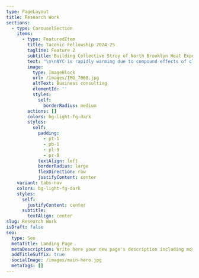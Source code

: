 ```yaml
---
type: PageLayout
title: Research Work
sections:
  - type: CarouselSection
    items:
      - type: FeaturedItem
        title: Taconic Fellowship 2024-25
        tagline: Feature 2
        subtitle: Building Collective Stroy of North Brooklyn Heat Experience
        text: "\n\nNYC is rapidly warming due to compound effects of climate change and the urban heat island effect. Nevertheless, some neighborhoods within the city are hotter than others. Such differences are shaped by the variations in greenery and building layout across the city. Furthermore, communities impacted by structural racism are more vulnerable to the risks of extreme heat due to the lack of coping mechanisms. While air temperature is a sufficient indicator of indoor exposure, radiant heat is the most influential variable influencing outdoor exposure, thus conducting measurements that can capture radiant exposure, for example mean radiant temperature, is essential in understanding thermal comfort of pedestrians. Furthermore, a recent report, Community Heat and Air Mapping Project for Environmental Justice by the NYC Environmental Justice Alliance highlights the need for hyperlocal heat monitoring.\_\n\nUrban vegetation is essential for providing relief from heat. By engaging with the North Brooklyn Parks Alliance (NBK Parks) the project team will support NBK Parks’ advocacy towards equitable access to quality green spaces for North Brooklyn residents. NBK Parks has a more than two-decade history of working with residents, the city and private supporters on improving the quality of green spaces in North Brooklyn. By conducting a series of thermal walks, the project will track the hyperlocal differences in microclimate and thermal perception, develop microclimate awareness, and support advocacy efforts for nature-based solutions implementation in the neighborhood.\n\nThe walk route will be developed together with NBK Parks to align with their current priorities. Neighborhood residents and NBK Parks supporters will be invited to participate in the walk via social media channels. The project will be led by an Assistant Professor Dr. Yuliya Dzyuban, who is an expert in pedestrian level heat exposure assessment, and Research Assistant Kasturi Sudesh Salvi, who will be supporting fieldwork activities and data mapping. The results of the project will be presented to the NBK Parks and North Brooklyn community-based organizations.\n\n\n\n\n"
        image:
          type: ImageBlock
          url: /images/IMG_7068.jpg
          altText: Business consulting
          elementId: ''
          styles:
            self:
              borderRadius: medium
        actions: []
        colors: bg-light-fg-dark
        styles:
          self:
            padding:
              - pt-1
              - pb-1
              - pl-9
              - pr-9
            textAlign: left
            borderRadius: large
            flexDirection: row
            justifyContent: center
    variant: tabs-nav
    colors: bg-light-fg-dark
    styles:
      self:
        justifyContent: center
      subtitle:
        textAlign: center
slug: Research Work
isDraft: false
seo:
  type: Seo
  metaTitle: Landing Page
  metaDescription: Write here your new page's description including most relevant keywords.
  addTitleSuffix: true
  socialImage: /images/main-hero.jpg
  metaTags: []
---
```

